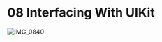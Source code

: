 # 08 Interfacing With UIKit

![IMG_0840](https://raw.githubusercontent.com/leehe228/SwiftUI-Study/main/08%20InterfacingWithUIKit.swiftpm/Assets.xcassets/IMG_0840.imageset/IMG_0840.gif)